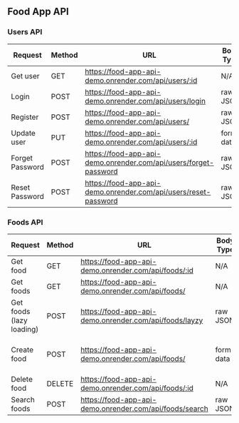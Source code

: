 <h2>Food App API</h2>

<h3>Users API</h3>

| Request         | Method | URL                                                              | Body Type | Arguments               |
| --------------- | ------ | ---------------------------------------------------------------- | --------- | ----------------------- |
| Get user        | GET    | https://food-app-api-demo.onrender.com/api/users/:id             | N/A       | N/A                     |
| Login           | POST   | https://food-app-api-demo.onrender.com/api/users/login           | raw JSON  | email, password         |
| Register        | POST   | https://food-app-api-demo.onrender.com/api/users/                | raw JSON  | name, email, password   |
| Update user     | PUT    | https://food-app-api-demo.onrender.com/api/users/:id             | form-data | image (file)            |
| Forget Password | POST   | https://food-app-api-demo.onrender.com/api/users/forget-password | raw JSON  | email                   |
| Reset Password  | POST   | https://food-app-api-demo.onrender.com/api/users/reset-password  | raw JSON  | email, newPassword, otp |

<h3>Foods API</h3>

| Request                  | Method | URL                                                     | Body Type | Arguments                               |
| ------------------------ | ------ | ------------------------------------------------------- | --------- | --------------------------------------- |
| Get food                 | GET    | https://food-app-api-demo.onrender.com/api/foods/:id    | N/A       | N/A                                     |
| Get foods                | GET    | https://food-app-api-demo.onrender.com/api/foods/       | N/A       | N/A                                     |
| Get foods (lazy loading) | POST   | https://food-app-api-demo.onrender.com/api/foods/layzy  | raw JSON  | page, limit                             |
| Create food              | POST   | https://food-app-api-demo.onrender.com/api/foods/       | form-data | image (file), title, price, description |
| Delete food              | DELETE | https://food-app-api-demo.onrender.com/api/foods/:id    | N/A       | N/A                                     |
| Search foods             | POST   | https://food-app-api-demo.onrender.com/api/foods/search | raw JSON  | title                                   |
